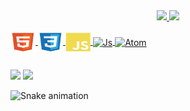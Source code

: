 <div align="center">
  <a href="https://github.com/GuilhermeGCFS">
  <img height="165em" src="https://github-readme-stats.vercel.app/api?username=GuilhermeGCFS&show_icons=true&theme=tokyonight&include_all_commits=true&count_private=true"/>
  <img height="165em" src="https://github-readme-stats.vercel.app/api/top-langs/?username=GuilhermeGCFS&layout=compact&langs_count=7&theme=tokyonight"/>
</div>
  
<div style="display: inline_block"><br>
  <img align="center" alt="HTML" height="30" width="40" src="https://raw.githubusercontent.com/devicons/devicon/master/icons/html5/html5-original.svg">
  <img align="center" alt="CSS" height="30" width="40" src="https://raw.githubusercontent.com/devicons/devicon/master/icons/css3/css3-original.svg">
  <img align="center" alt="Js" height="30" width="40" src="https://raw.githubusercontent.com/devicons/devicon/master/icons/javascript/javascript-plain.svg">
  <img align="center" alt="Js" height="30" width="40" src="https://raw.githubusercontent.com/devicons/devicon/master/icons/javascript/react.svg">
  <img align="center" alt="Atom" height="30" width="40" src="https://cdn.jsdelivr.net/gh/devicons/devicon/icons/atom/atom-original.svg">
  
</div>
  
  ##
 
<div>  
  <a href = "mailto:guilhermegcfs@yahoo.com.br"><img src="https://img.shields.io/badge/Gmail-D14836?style=for-the-badge&logo=gmail&logoColor=white" target="_blank"></a>
  <a href="https://www.linkedin.com/in/guilhermegiovannini" target="_blank"><img src="https://img.shields.io/badge/-LinkedIn-%230077B5?style=for-the-badge&logo=linkedin&logoColor=white" target="_blank"></a> 
 
  ![Snake animation](https://github.com/GuilhermeGCFS/GuilhermeGCFS/blob/output/github-contribution-grid-snake.svg)
 
</div>
